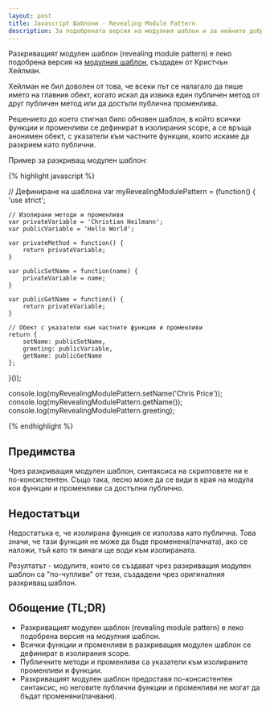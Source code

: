 ```yaml
---
layout: post
title: Javascript Шаблони - Revealing Module Pattern
description: За подобрената версия на модулния шаблон и за нейните добри и лоши страни.
---
```


Разкриващият модулен шаблон (revealing module pattern) е леко подобрена версия на [модулния шаблон](http://kleopetrov.me/2015/11/05/javascript-module-pattern), създаден от Кристчън Хейлман.

Хейлман не бил доволен от това, че всеки път се налагало да пише името на главния обект, когато искал да извика един публичен метод от друг публичен метод или да достъпи публична променлива.

Решението до което стигнал било обновен шаблон, в който всички функции и променливи се дефинират в изолирания scope, а се връща анонимен обект, с указатели към частните функции, които искаме да разкрием като публични.

Пример за разкриващ модулен шаблон:

{% highlight javascript %}

// Дефиниране на шаблона
var myRevealingModulePattern = (function() {
    'use strict';

    // Изолирани методи и променливи
    var privateVariable = 'Christian Heilmann';
    var publicVariable = 'Hello World';

    var privateMethod = function() {
        return privateVariable;
    }

    var publicSetName = function(name) {
        privateVariable = name;
    }

    var publicGetName = function() {
        return privateVariable;
    }

    // Обект с указатели към частните функции и променливи
    return {
        setName: publicSetName,
        greeting: publicVariable,
        getName: publicGetName
    };
}());

console.log(myRevealingModulePattern.setName('Chris Price'));
console.log(myRevealingModulePattern.getName());
console.log(myRevealingModulePattern.greeting);

{% endhighlight %}

## Предимства

Чрез разкриващия модулен шаблон, синтаксиса на скриптовете ни е по-консистентен. Също така, лесно може да се види в края на модула кои функции и променливи са достъпни публично.

## Недостатъци

Недостатъка е, че изолирана функция се използва като публична. Това значи, че тази функция не може да бъде променена(пачната), ако се наложи, тъй като тя винаги ще води към изолираната.

Резултатът - модулите, които се създават чрез разкриващия модулен шаблон са "по-чупливи" от тези, създадени чрез оригиналния разкриващ шаблон.

## Обощение (TL;DR)

- Разкриващият модулен шаблон (revealing module pattern) е леко подобрена версия на модулния шаблон.
- Всички функции и променливи в разкриващия модулен шаблон се дефинират в изолирания scope.
- Публичните методи и променливи са указатели към изолираните променливи и функции.
- Разкриващият модулен шаблон предоставя по-консистентен синтаксис, но неговите публични функции и променливи не могат да бъдат променяни(пачвани).